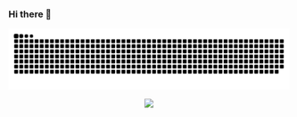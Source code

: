### Hi there 👋

![snake](https://raw.githubusercontent.com/chumen-Lu/chumen-Lu/output/github-contribution-grid-snake.svg)

<div align="center"> <img src="https://metrics.lecoq.io/insights/chumen-Lu=classic&config.timezone=Asia%2FShanghai"> </div>

<!--
**chumen-Lu/chumen-Lu** is a ✨ _special_ ✨ repository because its `README.md` (this file) appears on your GitHub profile.

Here are some ideas to get you started:

- 🔭 I’m currently working on ...
- 🌱 I’m currently learning ...
- 👯 I’m looking to collaborate on ...
- 🤔 I’m looking for help with ...
- 💬 Ask me about ...
- 📫 How to reach me: ...
- 😄 Pronouns: ...
- ⚡ Fun fact: ...
-->
